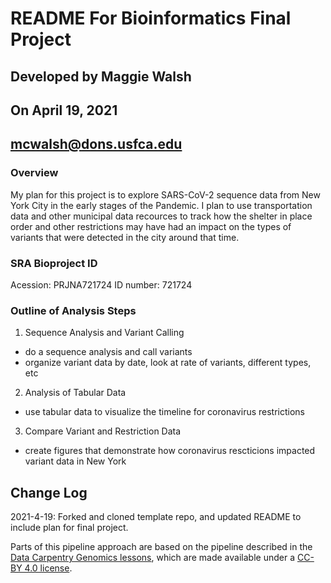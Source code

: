 # README For Bioinformatics Final Project
## Developed by Maggie Walsh
## On April 19, 2021
## mcwalsh@dons.usfca.edu

### Overview
My plan for this project is to explore SARS-CoV-2 sequence data from New York City in the early stages of the 
Pandemic. I plan to use transportation data and other municipal data recources to track how the shelter in place 
order and other restrictions may have had an impact on the types of variants that were detected in the city 
around that time.

### SRA Bioproject ID
Acession: PRJNA721724 
ID number: 721724

### Outline of Analysis Steps
1. Sequence Analysis and Variant Calling
 * do a sequence analysis and call variants
 * organize variant data by date, look at rate of variants, different types, etc
2. Analysis of Tabular Data
 * use tabular data to visualize the timeline for coronavirus restrictions
3. Compare Variant and Restriction Data
 * create figures that demonstrate how coronavirus rescticions impacted variant data in New York

## Change Log
2021-4-19: Forked and cloned template repo, and updated README to include plan for final project. 


Parts of this pipeline approach are based on the pipeline described in the [Data Carpentry Genomics lessons](https://datacarpentry.org/genomics-workshop/), which are made available under a [CC-BY 4.0 license](https://creativecommons.org/licenses/by/4.0/).

